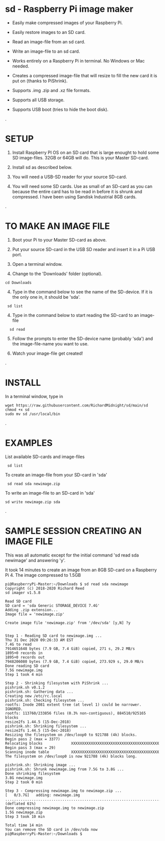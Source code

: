 # sd - Raspberry Pi image maker

 - Easily make compressed images of your Raspberry Pi.
 
 - Easily restore images to an SD card.

 - Read an image-file from an sd card.

 - Write an image-file to an sd card.

 - Works entirely on a Raspberry Pi in terminal.  No Windows or Mac needed. 
 
 - Creates a compressed image-file that will resize to fill the new card it is put on (thanks to PiShrink).
 
 - Supports .img .zip and .xz file formats.
 
 - Supports all USB storage.
 
 - Supports USB boot (tries to hide the boot disk).
 
.
 
# SETUP
 
   1) Install Raspberry PI OS on an SD card that is large enought to hold some SD image-files.  32GB or 64GB will do.  This is your Master SD-card.
   
   2) Install sd as described below.
   
   3) You will need a USB-SD reader for your source SD-card.
   
   4) You will need some SD cards.  Use as small of an SD-card as you can because the entire card has to be read in before it is shrunk and compressed.  I have been using Sandisk Industrial 8GB cards.
   
.   

   
# TO MAKE AN IMAGE FILE  
   
   1) Boot your Pi to your Master SD-card as above.
   
   2) Put your source SD-card in the USB SD reader and insert it in a Pi USB port.
   
   3) Open a terminal window.
   
   4) Change to the 'Downloads' folder (optional).
   
    cd Downloads
   
   4) Type in the command below to see the name of the SD-device.  If it is the only one in, it should be 'sda'.
  
     sd list
         
   4)  Type in the command below to start reading the SD-card to an image-file
   
      sd read
        
   5) Follow the prompts to enter the SD-device name (probably 'sda') and the image-file-name you want to use.
   
   6) Watch your image-file get created!
   
 .
   

# INSTALL

In a terminal window, type in

    wget https://raw.githubusercontent.com/RichardMidnight/sd/main/sd
    chmod +x sd
    sudo mv sd /usr/local/bin
.

# EXAMPLES

List available SD-cards and image-files

     sd list 
     
To create an image-file from your SD-card in 'sda'

     sd read sda newimage.zip
     
To write an image-file to an SD-card in 'sda'

    sd write newimage.zip sda
    
    
.

# SAMPLE SESSION CREATING AN IMAGE FILE

This was all automatic except for the initial command 'sd read sda newimage' and answering 'y'.

It took 14 minutes to create an image from an 8GB SD-card on a Raspberry Pi 4. The image compressed to 1.5GB

    pi@RaspberryPi-Master:~/Downloads $ sd read sda newimage
    Copyright (c) 2018-2020 Richard Reed
    sd imager v1.5.8

    Read SD card
    SD card = 'sda Generic STORAGE_DEVICE 7.4G'
    Adding .zip extension...
    Image file = 'newimage.zip'

    Create image file 'newimage.zip' from '/dev/sda' [y,N] ?y


    Step 1 - Reading SD card to newimage.img ...
    Thu 31 Dec 2020 09:26:33 AM EST
    7.4G to read
    7914651648 bytes (7.9 GB, 7.4 GiB) copied, 271 s, 29.2 MB/s
    1895+0 records in
    1895+0 records out
    7948206080 bytes (7.9 GB, 7.4 GiB) copied, 273.929 s, 29.0 MB/s
    Done reading SD card
    7.5G newimage.img
    Step 1 took 4 min

    Step 2 - Shrinking filesystem with PiShrink ...
    pishrink.sh v0.1.2
    pishrink.sh: Gathering data ...
    Creating new /etc/rc.local
    pishrink.sh: Checking filesystem ...
    rootfs: Inode 2081 extent tree (at level 1) could be narrower.  IGNORED.
    rootfs: 113760/233856 files (0.3% non-contiguous), 884510/925165 blocks
    resize2fs 1.44.5 (15-Dec-2018)
    pishrink.sh: Shrinking filesystem ...
    resize2fs 1.44.5 (15-Dec-2018)
    Resizing the filesystem on /dev/loop0 to 921788 (4k) blocks.
    Begin pass 2 (max = 3377)
    Relocating blocks             XXXXXXXXXXXXXXXXXXXXXXXXXXXXXXXXXXXXXXXX
    Begin pass 3 (max = 29)
    Scanning inode table          XXXXXXXXXXXXXXXXXXXXXXXXXXXXXXXXXXXXXXXX
    The filesystem on /dev/loop0 is now 921788 (4k) blocks long.

    pishrink.sh: Shrinking image ...
    pishrink.sh: Shrunk newimage.img from 7.5G to 3.8G ...
    Done shrinking filesystem
    3.8G newimage.img
    Step 2 took 0 min

    Step 3 - Compressing newimage.img to newimage.zip ...
    [   0/3.7G]   adding: newimage.img ................................................................................................................................................................................................................................................................................................................................................................................................... (deflated 61%)
    Done compressing newimage.img to newimage.zip
    1.5G newimage.zip
    Step 3 took 10 min

    Total time 14 min
    You can remove the SD card in /dev/sda now
    pi@RaspberryPi-Master:~/Downloads $ 





